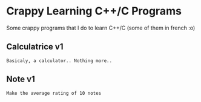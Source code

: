 # Crappy Learning C++/C Programs
Some crappy programs that I do to learn C++/C (some of them in french :o)

## Calculatrice v1
    Basicaly, a calculator.. Nothing more.. 

## Note v1
    Make the average rating of 10 notes